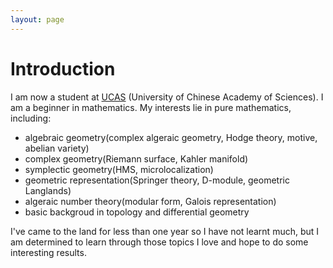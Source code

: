 ```yaml
---
layout: page
---
```


# Introduction

I am now a student at [UCAS] (University of Chinese Academy of Sciences). I am a beginner in mathematics. My interests lie in pure mathematics, including:
- algebraic geometry(complex algeraic geometry, Hodge theory, motive, abelian variety) 
- complex geometry(Riemann surface, Kahler manifold)
- symplectic geometry(HMS, microlocalization)
- geometric representation(Springer theory, D-module, geometric Langlands)
- algeraic number theory(modular form, Galois representation)
- basic backgroud in topology and differential geometry

 I've came to the land for less than one year so I have not learnt much, but I am determined to learn through those topics I love and hope to do some interesting results.

[UCAS]:http://www.ucas.ac.cn/

<!-- <img src="/images/jasonansel3.jpg" class="floatpic" width="200" height="200">
My name is Jason Ansel.  I am a Director of Engineering at GoDaddy, which
I joined in 2013 as part of the [acquisition] of the startup [Locu][locu].
I started working for Locu in 2011, while I was simultaneously pursuing
my PhD at [MIT][MIT] [CSAIL][CSAIL], which I completed in 2013.  I was the
first non-founder employee of Locu and my work there and at GoDaddy focuses
on creating machine learning algorithms for extracting semantic information
from unstructured web content.

I spend some of my free time working on [OpenTuner], an extensible framework
for program autotuning.  We are currently looking for users, if interested
the source code is available on the [OpenTuner] site.

As part of my PhD dissertation, I started the [PetaBricks] language and
compiler project.  PetaBricks is a language that incorporates algorithmic
choices to allow an integrated autotuner to explore search spaces of program
implementations.  As an undergraduate I did research with [Gene Cooperman]
and helped create [DMTCP], a user-level distributed checkpoint/restart system. -->


<!-- [acquisition]: http://allthingsd.com/20130819/godaddy-acquires-merchant-finder-startup-locu-for-70-million/
[CSAIL]: http://www.csail.mit.edu/
[DMTCP]: http://dmtcp.sourceforge.net/
[Gene Cooperman]: http://www.ccs.neu.edu/home/gene/
[Locu]: http://locu.com/
[MIT]: http://www.mit.edu/
[OpenTuner]: http://opentuner.org/
[PetaBricks]: http://projects.csail.mit.edu/petabricks/
[Commit]: http://groups.csail.mit.edu/commit/
[Saman Amarasinghe]: http://people.csail.mit.edu/saman/ -->

